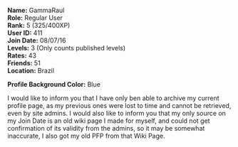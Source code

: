 **Name:** GammaRaul <br>
**Role:** Regular User <br>
**Rank:** 5 (325/400XP) <br>
**User ID:** 411 <br>
**Join Date:** 08/07/16 <br>
**Levels:** 3 (Only counts published levels) <br>
**Rates:** 43 <br>
**Friends:** 51 <br>
**Location:** Brazil

**Profile Background Color:** Blue <br>

I would like to inform you that I have only ben able to archive my current profile page, as my previous ones were lost to time and cannot be retrieved, even by site admins. I would also like to inform you that my only source on my Join Date is an old wiki page I made for myself, and could not get confirmation of its validity from the admins, so it may be somewhat inaccurate, I also got my old PFP from that Wiki Page.
